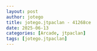 ```yaml
---
layout: post
author: jotego
title: jotego.jtpaclan - 41268ce
date: 2025-06-13
categories: [Arcade, jtpaclan]
tags: [jotego.jtpaclan]
---
```


